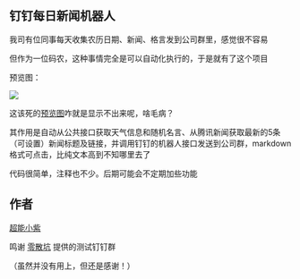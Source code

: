 ## 钉钉每日新闻机器人

我司有位同事每天收集农历日期、新闻、格言发到公司群里，感觉很不容易

但作为一位码农，这种事情完全是可以自动化执行的，于是就有了这个项目

预览图：

![](https://ws1.sinaimg.cn/large/647b8589gy1fkf8m67ajfj20ar0aot9a.jpg)

这该死的[预览图](https://ws1.sinaimg.cn/large/647b8589gy1fkf8m67ajfj20ar0aot9a.jpg)咋就是显示不出来呢，啥毛病？

其作用是自动从公共接口获取天气信息和随机名言、从腾讯新闻获取最新的5条（可设置）新闻标题及链接，并调用钉钉的机器人接口发送到公司群，markdown格式可点击，比纯文本高到不知哪里去了

代码很简单，注释也不少。后期可能会不定期加些功能

## 作者
[超能小紫](https://www.mokeyjay.com)

鸣谢 [零散坑](https://03k.org/) 提供的测试钉钉群

（虽然并没有用上，但还是感谢！）
